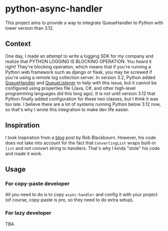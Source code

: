 # python-async-handler

This project aims to provide a way to integrate QueueHandler to Python with lower version than 3.12.

## Context

One day, I made an attempt to write a logging SDK for my company and realize that PYTHON LOGGING IS BLOCKING OPERATION. You heard it right! They're blocking operation, which means that if you're running a Python web framework such as django or flask, you may be screwed if you're using a remote log collection server. In version 3.2, Python added [QueueHandler](https://docs.python.org/3/library/logging.handlers.html#queuehandler) and [QueueListener](https://docs.python.org/3/library/logging.handlers.html#logging.handlers.QueueListener) to help with this issue, but it cannot be configured using properties file (Java, C#, and other high-level programming languages did this long ago). It is not until version 3.12 that Python finally added configuration for these two classes, but I think it was too late. I believe there are a lot of systems running Python below 3.12 now, so that's why I wrote this integration to make dev life easier.

## Inspiration

I took inspiration from a [blog](https://rob-blackbourn.medium.com/how-to-use-python-logging-queuehandler-with-dictconfig-1e8b1284e27a) post by Rob Blackbourn. However, his code does not take into account for the fact that `ConvertingList` wraps built-in `list` and not convert string to handlers. That's why I kinda "stole" his code and made it work.

## Usage

### For copy-paste developer

All you need to do is to copy `async-handler` and config it with your project (of course, copy-paste is pro, so they need to do extra setup).

### For lazy developer

TBA
